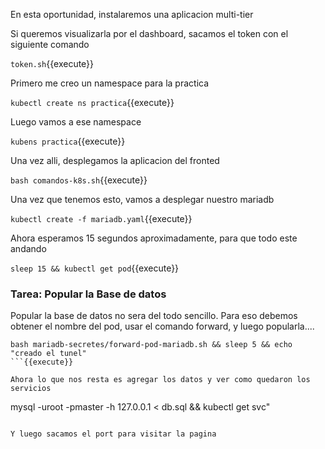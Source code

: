 En esta oportunidad, instalaremos una aplicacion multi-tier

Si queremos visualizarla por el dashboard, sacamos el token con el siguiente comando

`token.sh`{{execute}}

Primero me creo un namespace para la practica

`kubectl create ns practica`{{execute}}

Luego vamos a ese namespace

`kubens practica`{{execute}}


Una vez alli, desplegamos la aplicacion del fronted

`bash comandos-k8s.sh`{{execute}}

Una vez que tenemos esto, vamos a desplegar nuestro mariadb


`kubectl create -f mariadb.yaml`{{execute}}

Ahora esperamos 15 segundos aproximadamente, para que todo este andando

`sleep 15 && kubectl get pod`{{execute}}


### Tarea: Popular la Base de datos

Popular la base de datos no sera del todo sencillo. Para eso debemos obtener el nombre del pod, usar el comando forward, y luego popularla....



```
bash mariadb-secretes/forward-pod-mariadb.sh && sleep 5 && echo "creado el tunel"
```{{execute}}

Ahora lo que nos resta es agregar los datos y ver como quedaron los servicios

```
mysql -uroot -pmaster -h 127.0.0.1 < db.sql && kubectl get svc"
```{{execute}}

Y luego sacamos el port para visitar la pagina
